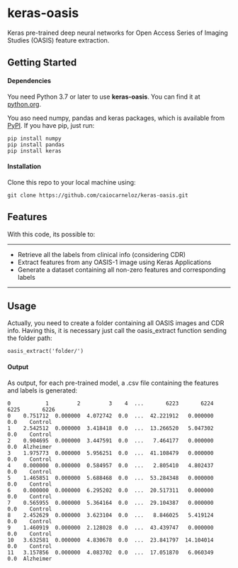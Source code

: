 # keras-oasis
Keras pre-trained deep neural networks for Open Access Series of Imaging Studies (OASIS) feature extraction.

## Getting Started
#### Dependencies
You need Python 3.7 or later to use **keras-oasis**. You can find it at [python.org](https://www.python.org/).

You aso need numpy, pandas and keras packages, which is available from [PyPI](https://pypi.org). If you have pip, just run:
```
pip install numpy
pip install pandas
pip install keras
```
#### Installation
Clone this repo to your local machine using:
```
git clone https://github.com/caiocarneloz/keras-oasis.git
```

## Features
With this code, its possible to:

---
- Retrieve all the labels from clinical info (considering CDR)
- Extract features from any OASIS-1 image using Keras Applications
- Generate a dataset containing all non-zero features and corresponding labels
---


## Usage
Actually, you need to create a folder containing all OASIS images and CDR info.
Having this, it is necessary just call the oasis_extract function sending the folder path:
```
oasis_extract('folder/')
```

#### Output
As output, for each pre-trained model, a .csv file containing the features and labels is generated:
```
0           1         2         3    4  ...       6223       6224  6225       6226
0    0.751712  0.000000  4.072742  0.0  ...  42.221912   0.000000   0.0    Control
1    2.542512  0.000000  3.418418  0.0  ...  13.266520   5.047302   0.0    Control
2    0.904695  0.000000  3.447591  0.0  ...   7.464177   0.000000   0.0  Alzheimer
3    1.975773  0.000000  5.956251  0.0  ...  41.108479   0.000000   0.0    Control
4    0.000000  0.000000  0.584957  0.0  ...   2.805410   4.802437   0.0    Control
5    1.465851  0.000000  5.688468  0.0  ...  53.284348   0.000000   0.0    Control
6    0.000000  0.000000  6.295202  0.0  ...  20.517311   0.000000   0.0    Control
7    0.565955  0.000000  5.364164  0.0  ...  29.104387   0.000000   0.0    Control
8    2.452629  0.000000  3.623104  0.0  ...   8.846025   5.419124   0.0    Control
9    1.460919  0.000000  2.128028  0.0  ...  43.439747   0.000000   0.0    Control
10   3.632581  0.000000  4.830678  0.0  ...  23.841797  14.104014   0.0    Control
11   3.157856  0.000000  4.083702  0.0  ...  17.051870   6.060349   0.0  Alzheimer
```

